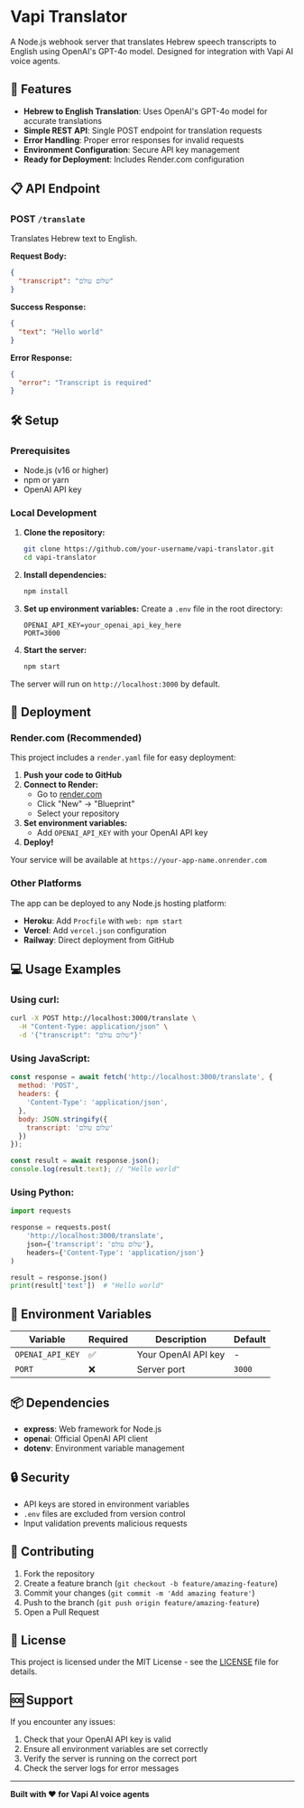 # Vapi Translator

A Node.js webhook server that translates Hebrew speech transcripts to English using OpenAI's GPT-4o model. Designed for integration with Vapi AI voice agents.

## 🚀 Features

- **Hebrew to English Translation**: Uses OpenAI's GPT-4o model for accurate translations
- **Simple REST API**: Single POST endpoint for translation requests
- **Error Handling**: Proper error responses for invalid requests
- **Environment Configuration**: Secure API key management
- **Ready for Deployment**: Includes Render.com configuration

## 📋 API Endpoint

### POST `/translate`

Translates Hebrew text to English.

**Request Body:**
```json
{
  "transcript": "שלום עולם"
}
```

**Success Response:**
```json
{
  "text": "Hello world"
}
```

**Error Response:**
```json
{
  "error": "Transcript is required"
}
```

## 🛠️ Setup

### Prerequisites
- Node.js (v16 or higher)
- npm or yarn
- OpenAI API key

### Local Development

1. **Clone the repository:**
   ```bash
   git clone https://github.com/your-username/vapi-translator.git
   cd vapi-translator
   ```

2. **Install dependencies:**
   ```bash
   npm install
   ```

3. **Set up environment variables:**
   Create a `.env` file in the root directory:
   ```env
   OPENAI_API_KEY=your_openai_api_key_here
   PORT=3000
   ```

4. **Start the server:**
   ```bash
   npm start
   ```

The server will run on `http://localhost:3000` by default.

## 🚀 Deployment

### Render.com (Recommended)

This project includes a `render.yaml` file for easy deployment:

1. **Push your code to GitHub**
2. **Connect to Render:**
   - Go to [render.com](https://render.com)
   - Click "New" → "Blueprint"
   - Select your repository
3. **Set environment variables:**
   - Add `OPENAI_API_KEY` with your OpenAI API key
4. **Deploy!**

Your service will be available at `https://your-app-name.onrender.com`

### Other Platforms

The app can be deployed to any Node.js hosting platform:
- **Heroku**: Add `Procfile` with `web: npm start`
- **Vercel**: Add `vercel.json` configuration
- **Railway**: Direct deployment from GitHub

## 💻 Usage Examples

### Using curl:
```bash
curl -X POST http://localhost:3000/translate \
  -H "Content-Type: application/json" \
  -d '{"transcript": "שלום עולם"}'
```

### Using JavaScript:
```javascript
const response = await fetch('http://localhost:3000/translate', {
  method: 'POST',
  headers: {
    'Content-Type': 'application/json',
  },
  body: JSON.stringify({
    transcript: 'שלום עולם'
  })
});

const result = await response.json();
console.log(result.text); // "Hello world"
```

### Using Python:
```python
import requests

response = requests.post(
    'http://localhost:3000/translate',
    json={'transcript': 'שלום עולם'},
    headers={'Content-Type': 'application/json'}
)

result = response.json()
print(result['text'])  # "Hello world"
```

## 🔧 Environment Variables

| Variable | Required | Description | Default |
|----------|----------|-------------|---------|
| `OPENAI_API_KEY` | ✅ | Your OpenAI API key | - |
| `PORT` | ❌ | Server port | `3000` |

## 📦 Dependencies

- **express**: Web framework for Node.js
- **openai**: Official OpenAI API client
- **dotenv**: Environment variable management

## 🔒 Security

- API keys are stored in environment variables
- `.env` files are excluded from version control
- Input validation prevents malicious requests

## 🤝 Contributing

1. Fork the repository
2. Create a feature branch (`git checkout -b feature/amazing-feature`)
3. Commit your changes (`git commit -m 'Add amazing feature'`)
4. Push to the branch (`git push origin feature/amazing-feature`)
5. Open a Pull Request

## 📄 License

This project is licensed under the MIT License - see the [LICENSE](LICENSE) file for details.

## 🆘 Support

If you encounter any issues:
1. Check that your OpenAI API key is valid
2. Ensure all environment variables are set correctly
3. Verify the server is running on the correct port
4. Check the server logs for error messages

---

**Built with ❤️ for Vapi AI voice agents** 